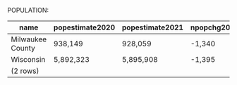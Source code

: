 POPULATION:

|       name       | popestimate2020 | popestimate2021 | npopchg2020 | npopchg2021 | births2020 | births2021 | deaths2020 | deaths2021 | naturalchg2020 | naturalchg2021 | internationalmig2020 | internationalmig2021 | domesticmig2020 | domesticmig2021 | netmig2020 | netmig2021 | rbirth2021 | rdeath2021 | rnaturalchg2021 | rinternationalmig2021 | rdomesticmig2021 | rnetmig2021 |
|------------------|-----------------|-----------------|-------------|-------------|------------|------------|------------|------------|----------------|----------------|----------------------|----------------------|-----------------|-----------------|------------|------------|------------|------------|-----------------|-----------------------|------------------|-------------|
| Milwaukee County | 938,149         | 928,059         | -1,340      | -10,090     | 3,052      | 12,364     | 2,647      | 10,375     | 405            | 1,989          | 60                   | 722                  | -1,830          | -12,764         | -1,770     | -12,042    |      13.25 |      11.12 |            2.13 |                  0.77 |           -13.68 |      -12.91|
| Wisconsin        | 5,892,323       | 5,895,908       | -1,395      | 3,585       | 15,629     | 60,404     | 16,194     | 62,985     | -565           | -2,581         | 105                  | 2,268                | -799            | 3,307           | -694       | 5,575      |      10.25 |      10.69 |           -0.44 |                  0.38 |             0.56 |        0.95|
|(2 rows)|

